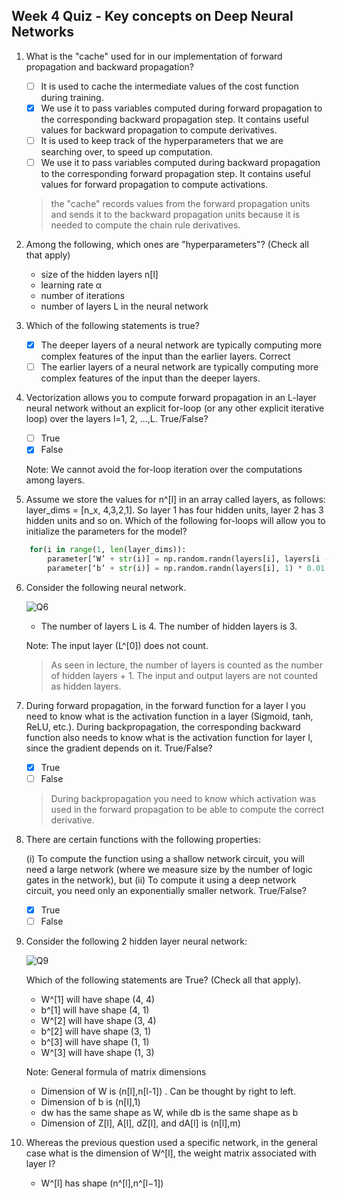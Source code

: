 ## Week 4 Quiz - Key concepts on Deep Neural Networks

1. What is the "cache" used for in our implementation of forward propagation and backward propagation?

    - [ ] It is used to cache the intermediate values of the cost function during training.
    - [x] We use it to pass variables computed during forward propagation to the corresponding backward propagation step. It contains useful values for backward propagation to compute derivatives.
    - [ ] It is used to keep track of the hyperparameters that we are searching over, to speed up computation.
    - [ ] We use it to pass variables computed during backward propagation to the corresponding forward propagation step. It contains useful values for forward propagation to compute activations.

    > the "cache" records values from the forward propagation units and sends it to the backward propagation units because it is needed to compute the chain rule derivatives.

2. Among the following, which ones are "hyperparameters"? (Check all that apply)

    - size of the hidden layers n[l]
    - learning rate α
    - number of iterations
    - number of layers L in the neural network
    
3. Which of the following statements is true?

    - [x] The deeper layers of a neural network are typically computing more complex features of the input than the earlier layers.
Correct 
    - [ ] The earlier layers of a neural network are typically computing more complex features of the input than the deeper layers.

4. Vectorization allows you to compute forward propagation in an L-layer neural network without an explicit for-loop (or any other explicit iterative loop) over the layers l=1, 2, …,L. True/False?

    - [ ] True
    - [x] False
    
    Note: We cannot avoid the for-loop iteration over the computations among layers.
    
5. Assume we store the values for n^[l] in an array called layers, as follows: layer_dims = [n_x, 4,3,2,1]. So layer 1 has four hidden units, layer 2 has 3 hidden units and so on. Which of the following for-loops will allow you to initialize the parameters for the model?

```python
    for(i in range(1, len(layer_dims)):
        parameter[‘W’ + str(i)] = np.random.randn(layers[i], layers[i - 1])) * 0.01
        parameter[‘b’ + str(i)] = np.random.randn(layers[i], 1) * 0.01
```

6. Consider the following neural network.

    ![Q6](https://d3c33hcgiwev3.cloudfront.net/imageAssetProxy.v1/cwmw1nrfEeeJIwrF5BVsIg_e9a22da9e380c0350d2dfd47dcf34503_Screen-Shot-2017-08-06-at-12.42.46-PM.png?expiry=1556668800000&hmac=4_8lKWQowQne3RfsAqpR1RLT-EUaNtreUQZf6Pufrrw)

    - The number of layers L is 4. The number of hidden layers is 3.
    
    Note: The input layer (L^[0]) does not count.
    
    > As seen in lecture, the number of layers is counted as the number of hidden layers + 1. The input and output layers are not counted as hidden layers.

7. During forward propagation, in the forward function for a layer l you need to know what is the activation function in a layer (Sigmoid, tanh, ReLU, etc.). During backpropagation, the corresponding backward function also needs to know what is the activation function for layer l, since the gradient depends on it. True/False?

    - [x] True
    - [ ] False
    
    > During backpropagation you need to know which activation was used in the forward propagation to be able to compute the correct derivative.
    
8. There are certain functions with the following properties:

    (i) To compute the function using a shallow network circuit, you will need a large network (where we measure size by the number of logic gates in the network), but (ii) To compute it using a deep network circuit, you need only an exponentially smaller network. True/False?
    
    - [x] True
    - [ ] False
        
9. Consider the following 2 hidden layer neural network:
    
    ![Q9](https://d3c33hcgiwev3.cloudfront.net/imageAssetProxy.v1/8sF12nrfEeeumw4MySoK5g_36df26a0659f76c6566ff4f3706e6ad2_Screen-Shot-2017-08-05-at-12.50.32-PM.png?expiry=1556668800000&hmac=WXxGCszPvMB2VYfzMnHbmGOaayBamc05XC5snq1zFG4)

    Which of the following statements are True? (Check all that apply).

    - W^[1] will have shape (4, 4)
    - b^[1] will have shape (4, 1)
    - W^[2] will have shape (3, 4)
    - b^[2] will have shape (3, 1)
    - b^[3] will have shape (1, 1)
    - W^[3] will have shape (1, 3)
    
    Note: General formula of matrix dimensions

     * Dimension of W is (n[l],n[l-1]) . Can be thought by right to left.
     * Dimension of b is (n[l],1)
     * dw has the same shape as W, while db is the same shape as b
     * Dimension of Z[l], A[l], dZ[l], and dA[l] is (n[l],m)
    
    
10. Whereas the previous question used a specific network, in the general case what is the dimension of W^[l], the weight matrix associated with layer l?

    - W^[l] has shape (n^[l],n^[l−1])

